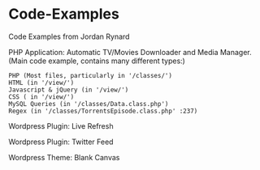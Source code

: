 Code-Examples
=============

Code Examples from Jordan Rynard

PHP Application: Automatic TV/Movies Downloader and Media Manager.  
(Main code example, contains many different types:)  
```
PHP (Most files, particularly in '/classes/')
HTML (in '/view/')
Javascript & jQuery (in '/view/')
CSS ( in '/view/')
MySQL Queries (in '/classes/Data.class.php')
Regex (in '/classes/TorrentsEpisode.class.php' :237)
```

Wordpress Plugin: Live Refresh

Wordpress Plugin: Twitter Feed

Wordpress Theme: Blank Canvas
